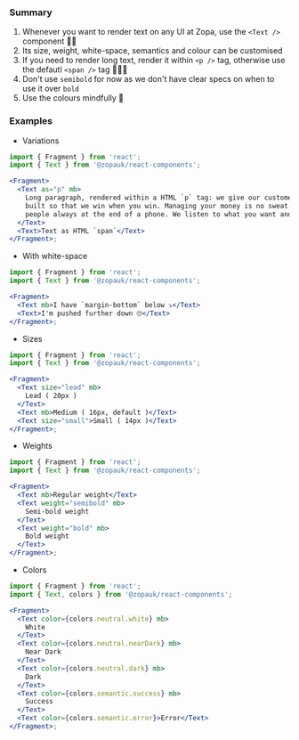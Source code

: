 ### Summary

1. Whenever you want to render text on any UI at Zopa, use the `<Text />` component 🙏🏻
2. Its size, weight, white-space, semantics and colour can be customised
3. If you need to render long text, render it within `<p />` tag, otherwise use the defautl `<span />` tag 👮🏻‍♂️
4. Don't use `semibold` for now as we don't have clear specs on when to use it over `bold`
5. Use the colours mindfully 🎨

### Examples

- Variations

```jsx
import { Fragment } from 'react';
import { Text } from '@zopauk/react-components';

<Fragment>
  <Text as="p" mb>
    Long paragraph, rendered within a HTML `p` tag: we give our customers a fair deal as standard and our products are
    built so that we win when you win. Managing your money is no sweat. With handy tools to get stuff done and helpful
    people always at the end of a phone. We listen to what you want and change with your needs.
  </Text>
  <Text>Text as HTML `span`</Text>
</Fragment>;
```

- With white-space

```jsx
import { Fragment } from 'react';
import { Text } from '@zopauk/react-components';

<Fragment>
  <Text mb>I have `margin-bottom` below ⤵️</Text>
  <Text>I'm pushed further down 🙄</Text>
</Fragment>;
```

- Sizes

```jsx
import { Fragment } from 'react';
import { Text } from '@zopauk/react-components';

<Fragment>
  <Text size="lead" mb>
    Lead ( 20px )
  </Text>
  <Text mb>Medium ( 16px, default )</Text>
  <Text size="small">Small ( 14px )</Text>
</Fragment>;
```

- Weights

```jsx
import { Fragment } from 'react';
import { Text } from '@zopauk/react-components';

<Fragment>
  <Text mb>Regular weight</Text>
  <Text weight="semibold" mb>
    Semi-bold weight
  </Text>
  <Text weight="bold" mb>
    Bold weight
  </Text>
</Fragment>;
```

- Colors

```jsx { "props": { "style": { "backgroundColor": "rgb(244, 248, 246)", "border": "none" } } }
import { Fragment } from 'react';
import { Text, colors } from '@zopauk/react-components';

<Fragment>
  <Text color={colors.neutral.white} mb>
    White
  </Text>
  <Text color={colors.neutral.nearDark} mb>
    Near Dark
  </Text>
  <Text color={colors.neutral.dark} mb>
    Dark
  </Text>
  <Text color={colors.semantic.success} mb>
    Success
  </Text>
  <Text color={colors.semantic.error}>Error</Text>
</Fragment>;
```
